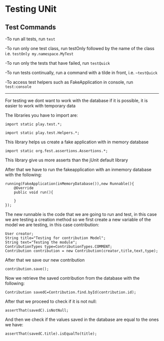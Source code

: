 # Testing UNit


## Test Commands

 -To run all tests, run ```test```
 
 -To run only one test class, run testOnly followed by the name of the class i.e. ```testOnly my.namespace.MyTest```
 
 -To run only the tests that have failed, run ```testQuick```
 
 -To run tests continually, run a command with a tilde in front, i.e. ```~testQuick```
 
 -To access test helpers such as FakeApplication in console, run ```test:console```

-----

For testing we dont want to work with the database if it is possible, it is easier to work with temporary data

The libraries you have to import are:
```
import static play.test.*;
```

```
import static play.test.Helpers.*;
```

This library helps us create a fake application with in memory database

```
import static org.fest.assertions.Assertions.*;
```

This library give us more asserts than the jUnit default library

After that we have to run the fakeapplication with an inmemory database with the following:

```
running(FakeApplication(inMemoryDatabase()),new Runnable(){
	@Override
	public void run(){
	
	}
});
```

The new runnable is the code that we are going to run and test, in this case we are testing a creation method so we first create a new variable 
of the model we are testing, in this case contribution:

```
User creator;
String title="Testing for contribution Model";
String text="Testing the module";
ContributionTypes type=ContributionTypes.COMMENT;
Contribution contribution = new Contribution(creator,title,text,type);
```

After that we save our new contribution

```
contribution.save();
```

Now we retrieve the saved contribution from the database with the following:

```
Contribution savedC=Contribution.find.byId(contribution.id);
```

After that we proceed to check if it is not null:

```
assertThat(savedC).isNotNull;
```

And then we check if the values saved in the database are equal to the ones we have:

```
assertThat(savedC.title).isEqualTo(title);
```










